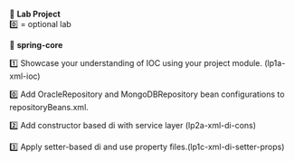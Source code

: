:book: **Lab Project**  
:zero: = optional lab  

:beginner: **spring-core**  

:one: Showcase your understanding of IOC using your project module. (lp1a-xml-ioc)  

:zero: Add OracleRepository and MongoDBRepository bean configurations to repositoryBeans.xml.  

:two: Add constructor based di with service layer (lp2a-xml-di-cons)

:three: Apply setter-based di and use property files.(lp1c-xml-di-setter-props)  
